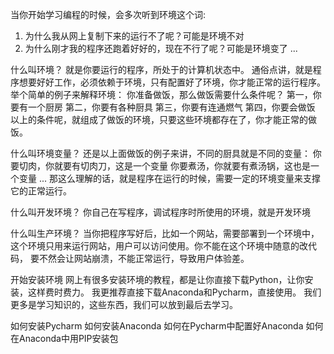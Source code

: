 当你开始学习编程的时候，会多次听到环境这个词:
1. 为什么我从网上复制下来的运行不了呢？可能是环境不对
2. 为什么刚才我的程序还跑着好好的，现在不行了呢？可能是环境变了
...

什么叫环境？
就是你要运行的程序，所处于的计算机状态中。
通俗点讲，就是程序想要好好工作，必须依赖于环境，只有配置好了环境，你才能正常的运行程序。
举个简单的例子来解释环境：
你准备做饭，那么做饭需要什么条件呢？
第一，你要有一个厨房
第二，你要有各种厨具
第三，你要有连通燃气
第四，你要会做饭
以上的条件呢，就组成了做饭的环境，只要这些环境都存在了，你才能正常的做饭。

什么叫环境变量？
还是以上面做饭的例子来讲，不同的厨具就是不同的变量：
你要切肉，你就要有切肉刀，这是一个变量
你要煮汤，你就要有煮汤锅，这也是一个变量
...
那这么理解的话，就是程序在运行的时候，需要一定的环境变量来支撑它的正常运行。

什么叫开发环境？
你自己在写程序，调试程序时所使用的环境，就是开发环境

什么叫生产环境？
当你把程序写好后，比如一个网站，需要部署到一个环境中，这个环境只用来运行网站，用户可以访问使用。你不能在这个环境中随意的改代码，
要不然会让网站崩溃，不能正常运行，导致用户体验差。

开始安装环境
网上有很多安装环境的教程，都是让你直接下载Python，让你安装，这样费时费力。
我更推荐直接下载Anaconda和Pycharm，直接使用。
我们更多是学习知识的，这些东西，我们可以放到最后去学习。

如何安装Pycharm
如何安装Anaconda
如何在Pycharm中配置好Anaconda
如何在Anaconda中用PIP安装包